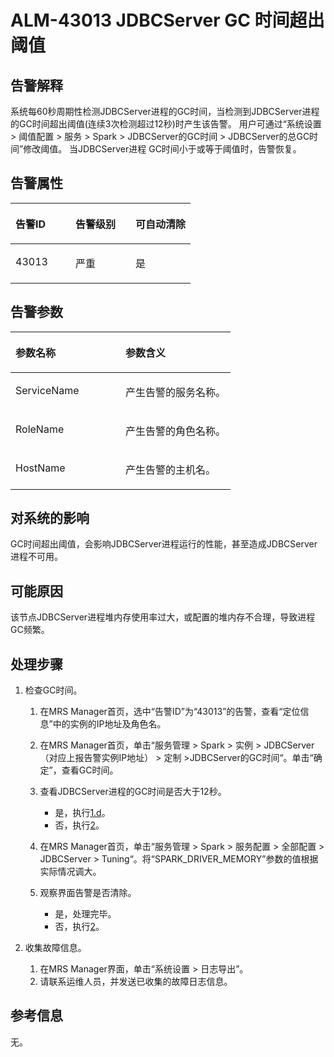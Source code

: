 # ALM-43013 JDBCServer GC 时间超出阈值<a name="ZH-CN_TOPIC_0174499417"></a>

## 告警解释<a name="zh-cn_topic_0093195116_zh-cn_topic_0087163601_zh-cn_topic_0087039425_section43920869"></a>

系统每60秒周期性检测JDBCServer进程的GC时间，当检测到JDBCServer进程的GC时间超出阈值\(连续3次检测超过12秒\)时产生该告警。 用户可通过“系统设置 \> 阈值配置 \> 服务 \> Spark \> JDBCServer的GC时间 \> JDBCServer的总GC时间”修改阈值。 当JDBCServer进程 GC时间小于或等于阈值时，告警恢复。

## 告警属性<a name="zh-cn_topic_0093195116_zh-cn_topic_0087163601_zh-cn_topic_0087039425_section59743502"></a>

<a name="zh-cn_topic_0093195116_zh-cn_topic_0087163601_zh-cn_topic_0087039425_table64843092"></a>
<table><thead align="left"><tr id="zh-cn_topic_0093195116_zh-cn_topic_0087163601_zh-cn_topic_0087039425_row10409628"><th class="cellrowborder" valign="top" width="33.33333333333333%" id="mcps1.1.4.1.1"><p id="zh-cn_topic_0093195116_zh-cn_topic_0087163601_zh-cn_topic_0087039425_p37873528"><a name="zh-cn_topic_0093195116_zh-cn_topic_0087163601_zh-cn_topic_0087039425_p37873528"></a><a name="zh-cn_topic_0093195116_zh-cn_topic_0087163601_zh-cn_topic_0087039425_p37873528"></a>告警ID</p>
</th>
<th class="cellrowborder" valign="top" width="33.33333333333333%" id="mcps1.1.4.1.2"><p id="zh-cn_topic_0093195116_zh-cn_topic_0087163601_zh-cn_topic_0087039425_p47856888"><a name="zh-cn_topic_0093195116_zh-cn_topic_0087163601_zh-cn_topic_0087039425_p47856888"></a><a name="zh-cn_topic_0093195116_zh-cn_topic_0087163601_zh-cn_topic_0087039425_p47856888"></a>告警级别</p>
</th>
<th class="cellrowborder" valign="top" width="33.33333333333333%" id="mcps1.1.4.1.3"><p id="zh-cn_topic_0093195116_zh-cn_topic_0087163601_zh-cn_topic_0087039425_p51202692"><a name="zh-cn_topic_0093195116_zh-cn_topic_0087163601_zh-cn_topic_0087039425_p51202692"></a><a name="zh-cn_topic_0093195116_zh-cn_topic_0087163601_zh-cn_topic_0087039425_p51202692"></a>可自动清除</p>
</th>
</tr>
</thead>
<tbody><tr id="zh-cn_topic_0093195116_zh-cn_topic_0087163601_zh-cn_topic_0087039425_row53777413"><td class="cellrowborder" valign="top" width="33.33333333333333%" headers="mcps1.1.4.1.1 "><p id="zh-cn_topic_0093195116_zh-cn_topic_0087163601_zh-cn_topic_0087039425_p61003235"><a name="zh-cn_topic_0093195116_zh-cn_topic_0087163601_zh-cn_topic_0087039425_p61003235"></a><a name="zh-cn_topic_0093195116_zh-cn_topic_0087163601_zh-cn_topic_0087039425_p61003235"></a>43013</p>
</td>
<td class="cellrowborder" valign="top" width="33.33333333333333%" headers="mcps1.1.4.1.2 "><p id="zh-cn_topic_0093195116_zh-cn_topic_0087163601_zh-cn_topic_0087039425_p42315013"><a name="zh-cn_topic_0093195116_zh-cn_topic_0087163601_zh-cn_topic_0087039425_p42315013"></a><a name="zh-cn_topic_0093195116_zh-cn_topic_0087163601_zh-cn_topic_0087039425_p42315013"></a>严重</p>
</td>
<td class="cellrowborder" valign="top" width="33.33333333333333%" headers="mcps1.1.4.1.3 "><p id="zh-cn_topic_0093195116_zh-cn_topic_0087163601_zh-cn_topic_0087039425_p4964052"><a name="zh-cn_topic_0093195116_zh-cn_topic_0087163601_zh-cn_topic_0087039425_p4964052"></a><a name="zh-cn_topic_0093195116_zh-cn_topic_0087163601_zh-cn_topic_0087039425_p4964052"></a>是</p>
</td>
</tr>
</tbody>
</table>

## 告警参数<a name="zh-cn_topic_0093195116_zh-cn_topic_0087163601_zh-cn_topic_0087039425_section820607"></a>

<a name="zh-cn_topic_0093195116_zh-cn_topic_0087163601_zh-cn_topic_0087039425_table66543927"></a>
<table><thead align="left"><tr id="zh-cn_topic_0093195116_zh-cn_topic_0087163601_zh-cn_topic_0087039425_row61284534"><th class="cellrowborder" valign="top" width="50%" id="mcps1.1.3.1.1"><p id="zh-cn_topic_0093195116_zh-cn_topic_0087163601_zh-cn_topic_0087039425_p65100236"><a name="zh-cn_topic_0093195116_zh-cn_topic_0087163601_zh-cn_topic_0087039425_p65100236"></a><a name="zh-cn_topic_0093195116_zh-cn_topic_0087163601_zh-cn_topic_0087039425_p65100236"></a>参数名称</p>
</th>
<th class="cellrowborder" valign="top" width="50%" id="mcps1.1.3.1.2"><p id="zh-cn_topic_0093195116_zh-cn_topic_0087163601_zh-cn_topic_0087039425_p38627770"><a name="zh-cn_topic_0093195116_zh-cn_topic_0087163601_zh-cn_topic_0087039425_p38627770"></a><a name="zh-cn_topic_0093195116_zh-cn_topic_0087163601_zh-cn_topic_0087039425_p38627770"></a>参数含义</p>
</th>
</tr>
</thead>
<tbody><tr id="zh-cn_topic_0093195116_zh-cn_topic_0087163601_zh-cn_topic_0087039425_row41841705"><td class="cellrowborder" valign="top" width="50%" headers="mcps1.1.3.1.1 "><p id="zh-cn_topic_0093195116_zh-cn_topic_0087163601_zh-cn_topic_0087039425_p33734977"><a name="zh-cn_topic_0093195116_zh-cn_topic_0087163601_zh-cn_topic_0087039425_p33734977"></a><a name="zh-cn_topic_0093195116_zh-cn_topic_0087163601_zh-cn_topic_0087039425_p33734977"></a>ServiceName</p>
</td>
<td class="cellrowborder" valign="top" width="50%" headers="mcps1.1.3.1.2 "><p id="zh-cn_topic_0093195116_zh-cn_topic_0087163601_zh-cn_topic_0087039425_p48178601"><a name="zh-cn_topic_0093195116_zh-cn_topic_0087163601_zh-cn_topic_0087039425_p48178601"></a><a name="zh-cn_topic_0093195116_zh-cn_topic_0087163601_zh-cn_topic_0087039425_p48178601"></a>产生告警的服务名称。</p>
</td>
</tr>
<tr id="zh-cn_topic_0093195116_zh-cn_topic_0087163601_zh-cn_topic_0087039425_row30954226"><td class="cellrowborder" valign="top" width="50%" headers="mcps1.1.3.1.1 "><p id="zh-cn_topic_0093195116_zh-cn_topic_0087163601_zh-cn_topic_0087039425_p24264406"><a name="zh-cn_topic_0093195116_zh-cn_topic_0087163601_zh-cn_topic_0087039425_p24264406"></a><a name="zh-cn_topic_0093195116_zh-cn_topic_0087163601_zh-cn_topic_0087039425_p24264406"></a>RoleName</p>
</td>
<td class="cellrowborder" valign="top" width="50%" headers="mcps1.1.3.1.2 "><p id="zh-cn_topic_0093195116_zh-cn_topic_0087163601_zh-cn_topic_0087039425_p19259870"><a name="zh-cn_topic_0093195116_zh-cn_topic_0087163601_zh-cn_topic_0087039425_p19259870"></a><a name="zh-cn_topic_0093195116_zh-cn_topic_0087163601_zh-cn_topic_0087039425_p19259870"></a>产生告警的角色名称。</p>
</td>
</tr>
<tr id="zh-cn_topic_0093195116_zh-cn_topic_0087163601_zh-cn_topic_0087039425_row39121107"><td class="cellrowborder" valign="top" width="50%" headers="mcps1.1.3.1.1 "><p id="zh-cn_topic_0093195116_zh-cn_topic_0087163601_zh-cn_topic_0087039425_p14693133"><a name="zh-cn_topic_0093195116_zh-cn_topic_0087163601_zh-cn_topic_0087039425_p14693133"></a><a name="zh-cn_topic_0093195116_zh-cn_topic_0087163601_zh-cn_topic_0087039425_p14693133"></a>HostName</p>
</td>
<td class="cellrowborder" valign="top" width="50%" headers="mcps1.1.3.1.2 "><p id="zh-cn_topic_0093195116_zh-cn_topic_0087163601_zh-cn_topic_0087039425_p49293152"><a name="zh-cn_topic_0093195116_zh-cn_topic_0087163601_zh-cn_topic_0087039425_p49293152"></a><a name="zh-cn_topic_0093195116_zh-cn_topic_0087163601_zh-cn_topic_0087039425_p49293152"></a>产生告警的主机名。</p>
</td>
</tr>
</tbody>
</table>

## 对系统的影响<a name="zh-cn_topic_0093195116_zh-cn_topic_0087163601_zh-cn_topic_0087039425_section7385465"></a>

GC时间超出阈值，会影响JDBCServer进程运行的性能，甚至造成JDBCServer进程不可用。

## 可能原因<a name="zh-cn_topic_0093195116_zh-cn_topic_0087163601_zh-cn_topic_0087039425_section66469189"></a>

该节点JDBCServer进程堆内存使用率过大，或配置的堆内存不合理，导致进程GC频繁。

## 处理步骤<a name="zh-cn_topic_0093195116_zh-cn_topic_0087163601_zh-cn_topic_0087039425_section61351797"></a>

1.  检查GC时间。
    1.  在MRS Manager首页，选中“告警ID”为“43013”的告警，查看“定位信息”中的实例的IP地址及角色名。
    2.  在MRS Manager首页，单击“服务管理 \> Spark \> 实例 \> JDBCServer（对应上报告警实例IP地址） \> 定制 \>JDBCServer的GC时间“。单击“确定”，查看GC时间。
    3.  查看JDBCServer进程的GC时间是否大于12秒。
        -   是，执行[1.d](#zh-cn_topic_0093195116_zh-cn_topic_0087163601_li1011493181634)。
        -   否，执行[2](#zh-cn_topic_0093195116_zh-cn_topic_0087163601_li40881691175629)。

    4.  <a name="zh-cn_topic_0093195116_zh-cn_topic_0087163601_li1011493181634"></a>在MRS Manager首页，单击“服务管理 \> Spark \> 服务配置 \> 全部配置 \> JDBCServer \> Tuning“。将“SPARK\_DRIVER\_MEMORY”参数的值根据实际情况调大。
    5.  观察界面告警是否清除。
        -   是，处理完毕。
        -   否，执行[2](#zh-cn_topic_0093195116_zh-cn_topic_0087163601_li40881691175629)。

2.  <a name="zh-cn_topic_0093195116_zh-cn_topic_0087163601_li40881691175629"></a>收集故障信息。
    1.  在MRS Manager界面，单击“系统设置 \> 日志导出”。
    2.  请联系运维人员，并发送已收集的故障日志信息。


## 参考信息<a name="zh-cn_topic_0093195116_zh-cn_topic_0087163601_zh-cn_topic_0087039425_section15295265"></a>

无。

